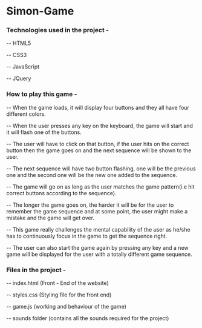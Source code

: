 # Simon-Game

### Technologies used in the project -

  -- HTML5 
  
  -- CSS3
  
  -- JavaScript
  
  -- JQuery
  
### How to play this game - 

-- When the game loads, it will display four buttons and they all have four different colors. 
  
-- When the user presses any key on the keyboard, the game will start and it will flash one of the buttons. 
  
-- The user will have to click on that button, if the user hits on the correct button then the game goes on and the next sequence will be shown to the user. 
  
-- The next sequence will have two button flashing, one will be the previous one and the second one will be the new one added to the sequence. 
  
-- The game will go on as long as the user matches the game pattern(i.e hit correct buttons according to the sequence). 
  
-- The longer the game goes on, the harder it will be for the user to remember the game sequence and at some point, the user might make a mistake and the game will get over. 
  
-- This game really challenges the mental capability of the user as he/she has to continuously focus in the game to get the sequence right. 
  
-- The user can also start the game again by pressing any key and a new game will be displayed for the user with a totally different game sequence. 
  
### Files in the project - 

-- index.html (Front - End of the website)
 
-- styles.css (Styling file for the front end)
 
-- game.js (working and behaviour of the game)
 
-- sounds folder (contains all the sounds required for the project)
 
